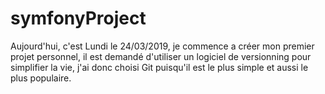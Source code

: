 # symfonyProject
Aujourd'hui, c'est Lundi  le 24/03/2019, je commence a créer mon premier projet personnel, il est demandé d'utiliser un logiciel de versionning pour simplifier la vie, j'ai donc  choisi Git puisqu'il est le plus simple et aussi le plus  populaire.
